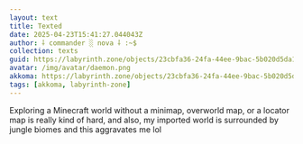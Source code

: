 ```yaml
---
layout: text
title: Texted
date: 2025-04-23T15:41:27.044043Z
author: ⸸ commander ░ nova ⸸ :~$
collection: texts
guid: https://labyrinth.zone/objects/23cbfa36-24fa-44ee-9bac-5b020d5da141
avatar: /img/avatar/daemon.png
akkoma: https://labyrinth.zone/objects/23cbfa36-24fa-44ee-9bac-5b020d5da141
tags: [akkoma, labyrinth-zone]
---
```


<p>Exploring a Minecraft world without a minimap, overworld map, or a locator map is really kind of hard, and also, my imported world is surrounded by jungle biomes and this aggravates me lol</p>